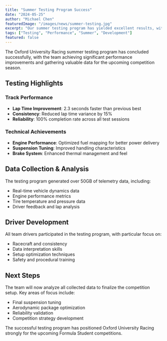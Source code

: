 ```yaml
---
title: "Summer Testing Program Success"
date: "2024-05-25"
author: "Michael Chen"
featuredImage: "/images/news/summer-testing.jpg"
excerpt: "Our summer testing program has yielded excellent results, with significant improvements in lap times and vehicle reliability."
tags: ["Testing", "Performance", "Summer", "Development"]
featured: false
---
```


The Oxford University Racing summer testing program has concluded successfully, with the team achieving significant performance improvements and gathering valuable data for the upcoming competition season.

## Testing Highlights

### Track Performance
- **Lap Time Improvement**: 2.3 seconds faster than previous best
- **Consistency**: Reduced lap time variance by 15%
- **Reliability**: 100% completion rate across all test sessions

### Technical Achievements
- **Engine Performance**: Optimized fuel mapping for better power delivery
- **Suspension Tuning**: Improved handling characteristics
- **Brake System**: Enhanced thermal management and feel

## Data Collection & Analysis

The testing program generated over 50GB of telemetry data, including:
- Real-time vehicle dynamics data
- Engine performance metrics
- Tire temperature and pressure data
- Driver feedback and lap analysis

## Driver Development

All team drivers participated in the testing program, with particular focus on:
- Racecraft and consistency
- Data interpretation skills
- Setup optimization techniques
- Safety and procedural training

## Next Steps

The team will now analyze all collected data to finalize the competition setup. Key areas of focus include:
- Final suspension tuning
- Aerodynamic package optimization
- Reliability validation
- Competition strategy development

The successful testing program has positioned Oxford University Racing strongly for the upcoming Formula Student competitions.
